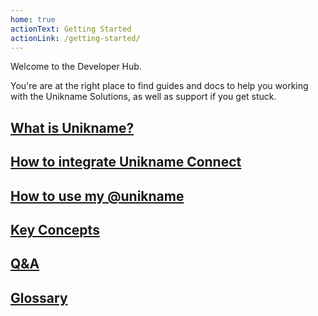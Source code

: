 ```yaml
---
home: true
actionText: Getting Started
actionLink: /getting-started/
---
```


Welcome to the <unikname/> Developer Hub.

You're are at the right place to find guides and docs to help you working with the Unikname Solutions, as well as support if you get stuck.

## [What is Unikname?](/what-is-unikname/)

## [How to integrate Unikname Connect](/integration-guides)

## [How to use my @unikname](/how-to-use-my-unikname)

## [Key Concepts](/key-concepts/])

## [Q&A](/qna/)

## [Glossary](/glossary/)
